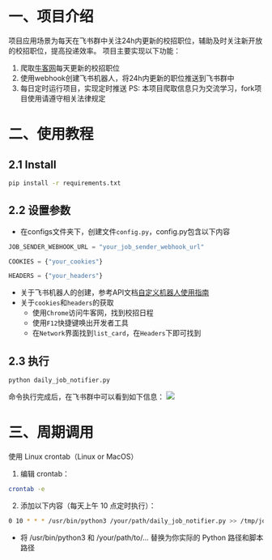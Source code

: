# 一、项目介绍

项目应用场景为每天在飞书群中关注24h内更新的校招职位，辅助及时关注新开放的校招职位，提高投递效率。
项目主要实现以下功能：
1. 爬取[牛客网](https://www.nowcoder.com)每天更新的校招职位
2. 使用webhook创建飞书机器人，将24h内更新的职位推送到飞书群中
3. 每日定时运行项目，实现定时推送
PS: 本项目爬取信息只为交流学习，fork项目使用请遵守相关法律规定

# 二、使用教程

## 2.1 Install

```sh
pip install -r requirements.txt      
```

## 2.2 设置参数
- 在configs文件夹下，创建文件`config.py`，config.py包含以下内容
```python
JOB_SENDER_WEBHOOK_URL = "your_job_sender_webhook_url"

COOKIES = {"your_cookies"}

HEADERS = {"your_headers"}
```

- 关于飞书机器人的创建，参考API文档[自定义机器人使用指南](https://open.feishu.cn/document/client-docs/bot-v3/add-custom-bot?lang=zh-CN#5a997364)
- 关于`cookies`和`headers`的获取
    - 使用`Chrome`访问牛客网，找到校招日程
    - 使用`F12`快捷键唤出开发者工具
    - 在`Network`界面找到`list_card`，在`Headers`下即可找到

## 2.3 执行
```sh
python daily_job_notifier.py  
```

命令执行完成后，在飞书群中可以看到如下信息：
![](https://aitotra-picture01-1323869857.cos.ap-beijing.myqcloud.com/typora_img/%E6%88%AA%E5%B1%8F2025-07-26%2019.34.30.png)


# 三、周期调用
使用 Linux crontab（Linux or MacOS）
1. 编辑 crontab：

```sh
crontab -e
```

2. 添加以下内容（每天上午 10 点定时执行）：
```sh
0 10 * * * /usr/bin/python3 /your/path/daily_job_notifier.py >> /tmp/job_notifier.log 2>&1
```
- 将 /usr/bin/python3 和 /your/path/to/... 替换为你实际的 Python 路径和脚本路径